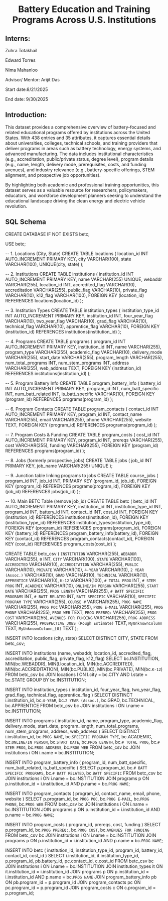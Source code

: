 <h1 align="center">Battery Education and Training Programs Across U.S. Institutions</h1>

## Interns:

Zuhra Totakhail

Edward Torres

Nima Mahanloo

Advisor/ Mentor: Arijit Das

Start date:8/21/2025

End date: 9/30/2025

## Introduction:
This dataset provides a comprehensive overview of battery-focused and related educational programs offered by institutions across the United States. With 438 entries and 35 attributes, it captures essential details about universities, colleges, technical schools, and training providers that deliver programs in areas such as battery technology, energy systems, and advanced manufacturing. The data includes institutional characteristics (e.g., accreditation, public/private status, degree level), program details (e.g., name, length, delivery mode, prerequisites, costs, and funding avenues), and industry relevance (e.g., battery-specific offerings, STEM alignment, and prospective job opportunities).

By highlighting both academic and professional training opportunities, this dataset serves as a valuable resource for researchers, policymakers, educators, and workforce development planners seeking to understand the educational landscape driving the clean energy and electric vehicle revolution.

## SQL Schema

CREATE DATABASE IF NOT EXISTS betc;

USE betc;

-- 1. Locations (City, State)
CREATE TABLE locations (
    location_id INT AUTO_INCREMENT PRIMARY KEY,
    city VARCHAR(100),
    state VARCHAR(100),
    UNIQUE(city, state)
);

-- 2. Institutions
CREATE TABLE institutions (
    institution_id INT AUTO_INCREMENT PRIMARY KEY,
    name VARCHAR(255) UNIQUE,
    webaddr VARCHAR(255),
    location_id INT,
    accredited_flag VARCHAR(10),
    accreditation VARCHAR(255),
    public_flag VARCHAR(10),
    private_flag VARCHAR(10),
    k12_flag VARCHAR(100),
    FOREIGN KEY (location_id) REFERENCES locations(location_id)
);

-- 3. Institution Types
CREATE TABLE institution_types (
    institution_type_id INT AUTO_INCREMENT PRIMARY KEY,
    institution_id INT,
    four_year_flag VARCHAR(10),
    two_year_flag VARCHAR(10),
    grad_flag VARCHAR(10),
    technical_flag VARCHAR(10),
    apprentice_flag VARCHAR(10),
    FOREIGN KEY (institution_id) REFERENCES institutions(institution_id)
);

-- 4. Programs
CREATE TABLE programs (
    program_id INT AUTO_INCREMENT PRIMARY KEY,
    institution_id INT,
    name VARCHAR(255),
    program_type VARCHAR(255),
    academic_flag VARCHAR(10),
    delivery_mode VARCHAR(255),
    start_date VARCHAR(255),
    program_length VARCHAR(255),
    num_total_programs INT,
    num_stem_programs INT,
    address VARCHAR(255),
    web_address TEXT,
    FOREIGN KEY (institution_id) REFERENCES institutions(institution_id)
);

-- 5. Program Battery Info
CREATE TABLE program_battery_info (
    battery_id INT AUTO_INCREMENT PRIMARY KEY,
    program_id INT,
    num_batt_specific INT,
    num_batt_related INT,
    is_batt_specific VARCHAR(10),
    FOREIGN KEY (program_id) REFERENCES programs(program_id)
);

-- 6. Program Contacts
CREATE TABLE program_contacts (
    contact_id INT AUTO_INCREMENT PRIMARY KEY,
    program_id INT,
    contact_name VARCHAR(255),
    email VARCHAR(255),
    phone VARCHAR(255),
    website TEXT,
    FOREIGN KEY (program_id) REFERENCES programs(program_id)
);

-- 7. Program Costs & Funding
CREATE TABLE program_costs (
    cost_id INT AUTO_INCREMENT PRIMARY KEY,
    program_id INT,
    prereqs VARCHAR(255),
    cost VARCHAR(255),
    funding VARCHAR(255),
    FOREIGN KEY (program_id) REFERENCES programs(program_id)
);

-- 8. Jobs (formerly prospective_jobs)
CREATE TABLE jobs (
    job_id INT PRIMARY KEY,
    job_name VARCHAR(255) UNIQUE
);

-- 9. Junction table linking programs to jobs
CREATE TABLE course_jobs (
    program_id INT,
    job_id INT,
    PRIMARY KEY (program_id, job_id),
    FOREIGN KEY (program_id) REFERENCES programs(program_id),
    FOREIGN KEY (job_id) REFERENCES jobs(job_id)
);

-- 10. Main BETC Table (remove job_id)
CREATE TABLE betc (
    betc_id INT AUTO_INCREMENT PRIMARY KEY,
    institution_id INT,
    institution_type_id INT,
    program_id INT,
    battery_id INT,
    contact_id INT,
    cost_id INT,
    FOREIGN KEY (institution_id) REFERENCES institutions(institution_id),
    FOREIGN KEY (institution_type_id) REFERENCES institution_types(institution_type_id),
    FOREIGN KEY (program_id) REFERENCES programs(program_id),
    FOREIGN KEY (battery_id) REFERENCES program_battery_info(battery_id),
    FOREIGN KEY (contact_id) REFERENCES program_contacts(contact_id),
    FOREIGN KEY (cost_id) REFERENCES program_costs(cost_id)
);

CREATE TABLE betc_csv (
    `INSTITUTION` VARCHAR(255),
    `WEBADDR` VARCHAR(255),
    `0` INT,
    `CITY` VARCHAR(100),
    `STATE` VARCHAR(100),
    `ACCREDITED` VARCHAR(10),
    `ACCREDITATION` VARCHAR(255),
    `PUBLIC` VARCHAR(10),
    `PRIVATE` VARCHAR(10),
    `4-YEAR` VARCHAR(10),
    `2 YEAR (Assoc.)` VARCHAR(10),
    `GRAD` VARCHAR(10),
    `TECHNICAL` VARCHAR(10),
    `APPRENTICE` VARCHAR(10),
    `K-12` VARCHAR(100),
    `# TOTAL PROG` INT,
    `# STEM PROG` INT,
    `ACADEMIC` VARCHAR(10),
    `ONLINE/IN PERSON` VARCHAR(255),
    `START DATE` VARCHAR(255),
    `PROG LENGTH` VARCHAR(255),
    `# BATT SPECIFIC PROGRAMS` INT,
    `# BATT RELATED` INT,
    `BATT SPECIFIC` VARCHAR(10),
    `SPECIFIC PROGRAM TYPE` VARCHAR(255),
    `COURSE #` VARCHAR(255),
    `PROG NAME` VARCHAR(255),
    `PROG POC` VARCHAR(255),
    `PROG E-MAIL` VARCHAR(255),
    `PROG PHONE` VARCHAR(255),
    `PROG WEB` TEXT,
    `PROG PREREQ:` VARCHAR(255),
    `PROG COST` VARCHAR(255),
    `AVENUES FOR FUNDING` VARCHAR(255),
    `PROG ADDRESS` VARCHAR(255),
    `PROSPECTIVE JOBS (Rough Estimate)` TEXT,
    `MyUnknownColumn` TEXT,
    `MyUnknownColumn_[0]` TEXT
);


INSERT INTO locations (city, state)
SELECT DISTINCT CITY, STATE
FROM betc_csv;

INSERT INTO institutions (name, webaddr, location_id, accredited_flag, accreditation, public_flag, private_flag, k12_flag)
SELECT 
    bc.INSTITUTION,
    MIN(bc.WEBADDR),
    MIN(l.location_id), 
    MIN(bc.ACCREDITED),
    MIN(bc.ACCREDITATION),
    MIN(bc.PUBLIC),
    MIN(bc.PRIVATE),
    MIN(bc.`K-12`)
FROM betc_csv bc
JOIN locations l ON l.city = bc.CITY AND l.state = bc.STATE
GROUP BY bc.INSTITUTION;

INSERT INTO institution_types (
    institution_id, four_year_flag, two_year_flag, grad_flag, technical_flag, apprentice_flag
)
SELECT DISTINCT 
    i.institution_id,
    bc.`4-YEAR`,
    bc.`2 YEAR (Assoc.)`,
    bc.GRAD,
    bc.TECHNICAL,
    bc.APPRENTICE
FROM betc_csv bc
JOIN institutions i ON i.name = bc.INSTITUTION;

INSERT INTO programs (
    institution_id, name, program_type, academic_flag, delivery_mode, start_date,
    program_length, num_total_programs, num_stem_programs, address, web_address
)
SELECT DISTINCT 
    i.institution_id,
    bc.`PROG NAME`,
    bc.`SPECIFIC PROGRAM TYPE`,
    bc.ACADEMIC,
    bc.`ONLINE/IN PERSON`,
    bc.`START DATE`,
    bc.`PROG LENGTH`,
    bc.`# TOTAL PROG`,
    bc.`# STEM PROG`,
    bc.`PROG ADDRESS`,
    bc.`PROG WEB`
FROM betc_csv bc
JOIN institutions i ON i.name = bc.INSTITUTION;

INSERT INTO program_battery_info (
    program_id, num_batt_specific, num_batt_related, is_batt_specific
)
SELECT 
    p.program_id,
    bc.`# BATT SPECIFIC PROGRAMS`,
    bc.`# BATT RELATED`,
    bc.`BATT SPECIFIC`
FROM betc_csv bc
JOIN institutions i ON i.name = bc.INSTITUTION
JOIN programs p 
  ON p.institution_id = i.institution_id AND p.name = bc.`PROG NAME`;

INSERT INTO program_contacts (
    program_id, contact_name, email, phone, website
)
SELECT 
    p.program_id,
    bc.`PROG POC`,
    bc.`PROG E-MAIL`,
    bc.`PROG PHONE`,
    bc.`PROG WEB`
FROM betc_csv bc
JOIN institutions i ON i.name = bc.INSTITUTION
JOIN programs p 
  ON p.institution_id = i.institution_id AND p.name = bc.`PROG NAME`;

INSERT INTO program_costs (
    program_id, prereqs, cost, funding
)
SELECT 
    p.program_id,
    bc.`PROG PREREQ:`,
    bc.`PROG COST`,
    bc.`AVENUES FOR FUNDING`
FROM betc_csv bc
JOIN institutions i ON i.name = bc.INSTITUTION
JOIN programs p 
  ON p.institution_id = i.institution_id AND p.name = bc.`PROG NAME`;

INSERT INTO betc (
    institution_id, institution_type_id, program_id, battery_id, contact_id, cost_id
)
SELECT 
    i.institution_id,
    it.institution_type_id,
    p.program_id,
    pb.battery_id,
    pc.contact_id,
    c.cost_id
FROM betc_csv bc
JOIN institutions i ON i.name = bc.INSTITUTION
JOIN institution_types it ON it.institution_id = i.institution_id
JOIN programs p ON p.institution_id = i.institution_id AND p.name = bc.`PROG NAME`
JOIN program_battery_info pb ON pb.program_id = p.program_id
JOIN program_contacts pc ON pc.program_id = p.program_id
JOIN program_costs c ON c.program_id = p.program_id;

